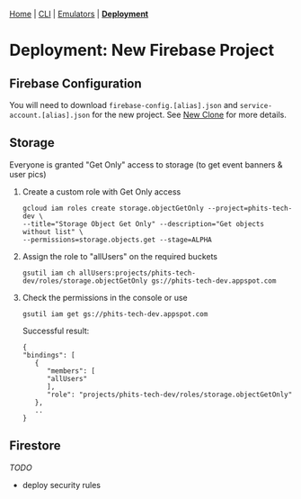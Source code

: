 [Home](../README.md) | [CLI](../admin/README.md) | [Emulators](../docs/Emulators.md) | **[Deployment](../docs/Deployment.md)**

# Deployment: New Firebase Project

## Firebase Configuration

You will need to download `firebase-config.[alias].json` and `service-account.[alias].json` for the new project. See [New Clone](./New-Clone.md) for more details.

## Storage

Everyone is granted "Get Only" access to storage (to get event banners & user pics)

1. Create a custom role with Get Only access

   ```
   gcloud iam roles create storage.objectGetOnly --project=phits-tech-dev \
   --title="Storage Object Get Only" --description="Get objects without list" \
   --permissions=storage.objects.get --stage=ALPHA
   ```

2. Assign the role to "allUsers" on the required buckets

   ```
   gsutil iam ch allUsers:projects/phits-tech-dev/roles/storage.objectGetOnly gs://phits-tech-dev.appspot.com
   ```

3. Check the permissions in the console or use

   ```
   gsutil iam get gs://phits-tech-dev.appspot.com
   ```

   Successful result:

   ```
   {
   "bindings": [
      {
         "members": [
         "allUsers"
         ],
         "role": "projects/phits-tech-dev/roles/storage.objectGetOnly"
      },
      ..
   }
   ```

## Firestore

_TODO_

- deploy security rules
